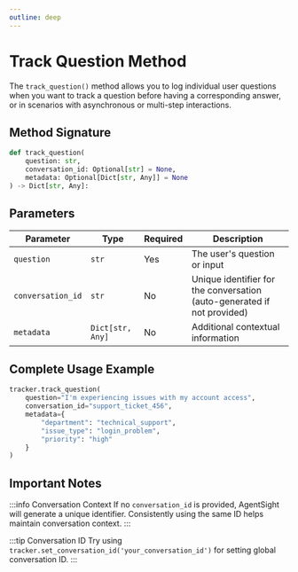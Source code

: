 ```yaml
---
outline: deep
---
```


# Track Question Method
The `track_question()` method allows you to log individual user questions when you want to track a question before having a corresponding answer, or in scenarios with asynchronous or multi-step interactions.

## Method Signature
```python
def track_question(
    question: str,
    conversation_id: Optional[str] = None,
    metadata: Optional[Dict[str, Any]] = None
) -> Dict[str, Any]:
```

## Parameters

| Parameter | Type | Required | Description |
|-----------|------|----------|-------------|
| `question` | `str` | Yes | The user's question or input |
| `conversation_id` | `str` | No | Unique identifier for the conversation (auto-generated if not provided) |
| `metadata` | `Dict[str, Any]` | No | Additional contextual information |

## Complete Usage Example
```python
tracker.track_question(
    question="I'm experiencing issues with my account access",
    conversation_id="support_ticket_456",
    metadata={
        "department": "technical_support",
        "issue_type": "login_problem",
        "priority": "high"
    }
)
```

## Important Notes

:::info Conversation Context
If no `conversation_id` is provided, AgentSight will generate a unique identifier. Consistently using the same ID helps maintain conversation context.
:::

:::tip Conversation ID
Try using `tracker.set_conversation_id('your_conversation_id')` for setting global conversation ID.
:::
